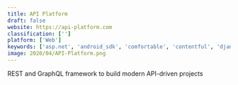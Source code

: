 ```yaml
---
title: API Platform
draft: false 
website: https://api-platform.com
classification: ['']
platform: ['Web']
keywords: ['asp.net', 'android_sdk', 'comfortable', 'contentful', 'django', 'feathersjs', 'gentics_mesh', 'graphcms', 'lagan', 'laravel', 'node.js', 'postgraphile', 'prismic', 'pushtable', 'sanity.io', 'spring-boot', 'strapi', 'wordpress', 'wordpress_i-search_pro']
image: 2020/04/API-Platform.png
---
```

REST and GraphQL framework to build modern API-driven projects
